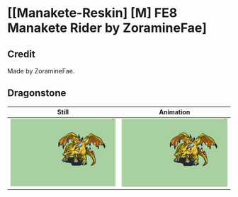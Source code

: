 # [\[Manakete-Reskin\] \[M\] FE8 Manakete Rider by ZoramineFae]

## Credit

Made by ZoramineFae.
	
## Dragonstone

| Still | Animation |
| :---: | :-------: |
| ![Dragonstone still](./Dragonstone_000.png) | ![Dragonstone animation](./Dragonstone.gif) |
